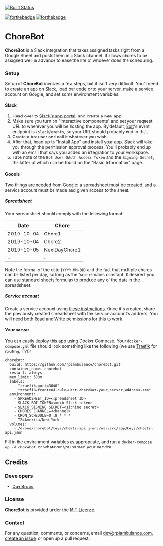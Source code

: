 [![Build Status](https://cloud.drone.io/api/badges/rpiambulance/chorebot/status.svg)](https://cloud.drone.io/rpiambulance/chorebot)

[![forthebadge](https://forthebadge.com/images/badges/built-with-love.svg)](https://forthebadge.com) [![forthebadge](https://forthebadge.com/images/badges/made-with-javascript.svg)](https://forthebadge.com)

# ChoreBot

**ChoreBot** is a Slack integration that takes assigned tasks right from a Google Sheet and posts them in a Slack channel. It allows chores to be assigned well in advance to ease the life of whoever does the scheduling.

### Setup

Setup of **ChoreBot** involves a few steps, but it isn't very difficult. You'll need to create an app on Slack, load our code onto your server, make a service account on Google, and set some environment variables.

#### Slack

1. Head over to [Slack's app portal](https://api.slack.com/apps), and create a new app.
1. Make sure you turn on "interactive components" and set your request URL to wherever you will be hosting the app. By default, [Bolt](https://slack.dev/bolt/)'s event endpoint is `/slack/events`, so your URL should probably end in that.
1. Create a bot user and call it whatever you wish.
1. After that, head up to "Install App" and install your app. Slack will take you through the permission approval process. You'll probably end up with an email that says you added an integration to your workspace.
1. Take note of the `Bot User OAuth Access Token` and the `Signing Secret`, the latter of which can be found on the "Basic Information" page.

#### Google

Two things are needed from Google: a spreadsheet must be created, and a service account must be made and given access to the sheet.

##### Spreadsheet

Your spreadsheet should comply with the following format:

| Date       | Chore         |
| ---------- | ------------- |
| 2019-10-04 | Chore1        |
| 2019-10-04 | Chore2        |
| 2019-10-05 | NextDayChore1 |
| ..         | ..            |

Note the format of the date (`YYYY-MM-DD`) and the fact that multiple chores can be listed per day, so long as the `Date` remains constant. If desired, you can use standard sheets formulas to produce any of the data in the spreadsheet.

##### Service account

Create a service account using [these instructions](https://developers.google.com/android/management/service-account). Once it's created, share the previously created spreadsheet with the service account's address. You will need both Read and Write permissions for this to work.

#### Your server

You can easily deploy this app using Docker Compose. Your `docker-compose.yml` file should look something like the following (we use [Traefik](https://traefik.io) for routing, FYI):

```
chorebot:
  build: https://github.com/rpiambulance/chorebot.git
  container_name: chorebot
  restart: always
  mem_limit: 500m
  labels:
    - "traefik.port=3000"
    - "traefik.frontend.rule=Host:chorebot.your_server_address.com"
  environment:
    - SPREADSHEET_ID=<spreadsheet ID>
    - SLACK_BOT_TOKEN=<xoxb Slack token>
    - SLACK_SIGNING_SECRET=<signing secret>
    - CHORES_CHANNEL=<channel>
    - CRON_SCHEDULE=0 18 * * *
    - TZ=America/New_York
  volumes:
    - /drone/chorebot/keys/sheets-api.json:/usr/src/app/keys/sheets-api.json
```

Fill in the environment variables as appropriate, and run a `docker-compose up -d chorebot`, or whatever you named your service.

## Credits

### Developers

- [Dan Bruce](https://github.com/ddbruce)

### License

**ChoreBot** is provided under the [MIT License](https://opensource.org/licenses/MIT).

### Contact

For any question, comments, or concerns, email [dev@rpiambulance.com](mailto:dev@rpiambulance.com), [create an issue](https://github.com/rpiambulance/chorebot/issues/new), or open up a pull request.
